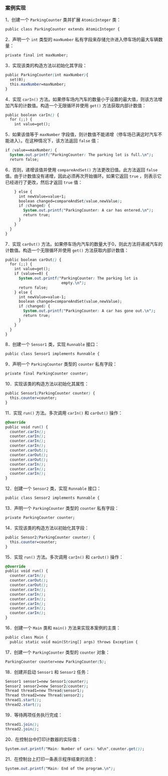 ### 案例实现

1．创建一个 `ParkingCounter` 类并扩展 `AtomicInteger` 类：

```css
public class ParkingCounter extends AtomicInteger {
```

2．声明一个 `int` 类型的 `maxNumber` 私有字段来存储允许进入停车场的最大车辆数量：

```css
private final int maxNumber;
```

3．实现该类的构造方法以初始化其字段：

```css
public ParkingCounter(int maxNumber){
  set(0);
  this.maxNumber=maxNumber;
}
```

4．实现 `carIn()` 方法。如果停车场内汽车的数量小于设置的最大值，则该方法增加汽车的计数值。构造一个无限循环并使用 `get()` 方法获取内部计数值：

```css
public boolean carIn() {
  for (;;) {
    int value=get();
```

5．如果该值等于 `maxNumber` 字段值，则计数值不能递增（停车场已满这时汽车不能进入）。在这种情况下，该方法返回 `false` 值：

```css
if (value==maxNumber) {
  System.out.printf("ParkingCounter: The parking lot is full.\n");
  return false;
```

6．否则，递增该值并使用 `compareAndSet()` 方法更改旧值。此方法返回 `false` 值。由于计数值没有递增，因此必须再次开始循环。如果它返回 `true` ，则表示它已经进行了更改，然后才返回 `true` 值：

```css
    } else {
      int newValue=value+1;
      boolean changed=compareAndSet(value,newValue);
      if (changed) {
        System.out.printf("ParkingCounter: A car has entered.\n");
        return true;
      }
    }
  }
}
```

7．实现 `carOut()` 方法。如果停车场内汽车的数量大于0，则此方法将递减汽车的计数值。构造一个无限循环并使用 `get()` 方法获取内部计数值：

```css
public boolean carOut() {
  for (;;) {
    int value=get();
    if (value==0) {
      System.out.printf("ParkingCounter: The parking lot is
                         empty.\n");
      return false;
    } else {
      int newValue=value-1;
      boolean changed=compareAndSet(value,newValue);
      if (changed) {
        System.out.printf("ParkingCounter: A car has gone out.\n");
        return true;
      }
    }
  }
}
```

8．创建一个 `Sensor1` 类，实现 `Runnable` 接口：

```css
public class Sensor1 implements Runnable {
```

9．声明一个 `ParkingCounter` 类型的 `counter` 私有字段：

```css
private final ParkingCounter counter;
```

10．实现该类的构造方法以初始化其属性：

```css
public Sensor1(ParkingCounter counter) {
  this.counter=counter;
}
```

11．实现 `run()` 方法。多次调用 `carIn()` 和 `carOut()` 操作：

```css
@Override
public void run() {
  counter.carIn();
  counter.carIn();
  counter.carIn();
  counter.carIn();
  counter.carOut();
  counter.carOut();
  counter.carOut();
  counter.carIn();
  counter.carIn();
  counter.carIn();
}
```

12．创建一个 `Sensor2` 类，实现 `Runnable` 接口：

```css
public class Sensor2 implements Runnable {
```

13．声明一个 `ParkingCounter` 类型的 `counter` 私有字段：

```css
private ParkingCounter counter;
```

14．实现该类的构造方法以初始化其字段：

```css
public Sensor2(ParkingCounter counter) {
  this.counter=counter;
}
```

15．实现 `run()` 方法。多次调用 `carIn()` 和 `carOut()` 操作：

```css
@Override
public void run() {
  counter.carIn();
  counter.carOut();
  counter.carOut();
  counter.carIn();
  counter.carIn();
  counter.carIn();
  counter.carIn();
  counter.carIn();
  counter.carIn();
}
```

16．创建一个 `Main` 类和 `main()` 方法来实现本案例的主类：

```css
public class Main {
  public static void main(String[] args) throws Exception {
```

17．创建一个 `ParkingCounter` 类型的 `counter` 对象：

```css
ParkingCounter counter=new ParkingCounter(5);
```

18．创建并启动 `Sensor1` 和 `Sensor2` 任务：

```css
Sensor1 sensor1=new Sensor1(counter);
Sensor2 sensor2=new Sensor2(counter);
Thread thread1=new Thread(sensor1);
Thread thread2=new Thread(sensor2);
thread1.start();
thread2.start();
```

19．等待两项任务执行完成：

```css
thread1.join();
thread2.join();
```

20．在控制台中打印计数器的实际值：

```css
System.out.printf("Main: Number of cars: %d\n",counter.get());
```

21．在控制台上打印一条表示程序结束的消息：

```css
System.out.printf("Main: End of the program.\n");
```

